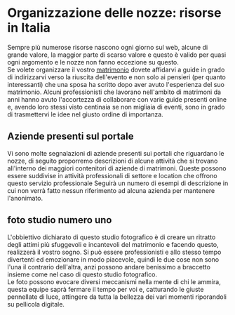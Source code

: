 # Organizzazione delle nozze: risorse in Italia
Sempre più numerose risorse nascono ogni giorno sul web, alcune di grande valore, la maggior parte di scarso valore e questo è valido per quasi ogni argomento e le nozze non fanno eccezione su questo.<br>
Se volete organizzare il vostro <A HREF=http://www.nozzespeciali.it/>matrimonio</A> dovete affidarvi a guide in grado di indirizzarvi verso la riuscita dell'evento e non solo ai pensieri (per quanto interessanti) che una sposa ha scritto dopo aver avuto l'esperienza del suo matrimonio. Alcuni professionisti che lavorano nell'ambito di matrimoni da anni hanno avuto l'accortezza di collaborare con varie guide presenti online e, avendo loro stessi visto centinaia se non migliaia di eventi, sono in grado di trasmettervi le idee nel giusto ordine di importanza.
## Aziende presenti sul portale
Vi sono molte segnalazioni di aziende presenti sui portali che riguardano le nozze, di seguito proporremo descrizioni di alcune attività che si trovano all'interno dei maggiori contenitori di aziende di matrimoni. Queste possono essere suddivise in attività professionali di settore e location che offrono questo servizio professionale
Seguirà un numero di esempi di descrizione in cui non verrà fatto nessun riferimento ad alcuna azienda per mantenere l'anonimato.
## foto studio numero uno
L'obbiettivo dichiarato di questo studio fotografico è di creare un ritratto degli attimi più sfuggevoli e incantevoli del matrimonio e facendo questo, realizzerà il vostro sogno. Si può essere professionisti e allo stesso tempo divertenti ed emozionare in modo piacevole, quindi le due cose non sono l'una il contrario dell'altra, anzi possono andare benissimo a braccetto insieme come nel caso di questo studio fotografico.<br>
Le foto possono evocare diversi meccanismi nella mente di chi le ammira, questa equipe saprà fermare il tempo per voi e, catturando le giuste pennellate di luce, attingere da tutta la bellezza dei vari momenti riporandoli su pellicola digitale.
